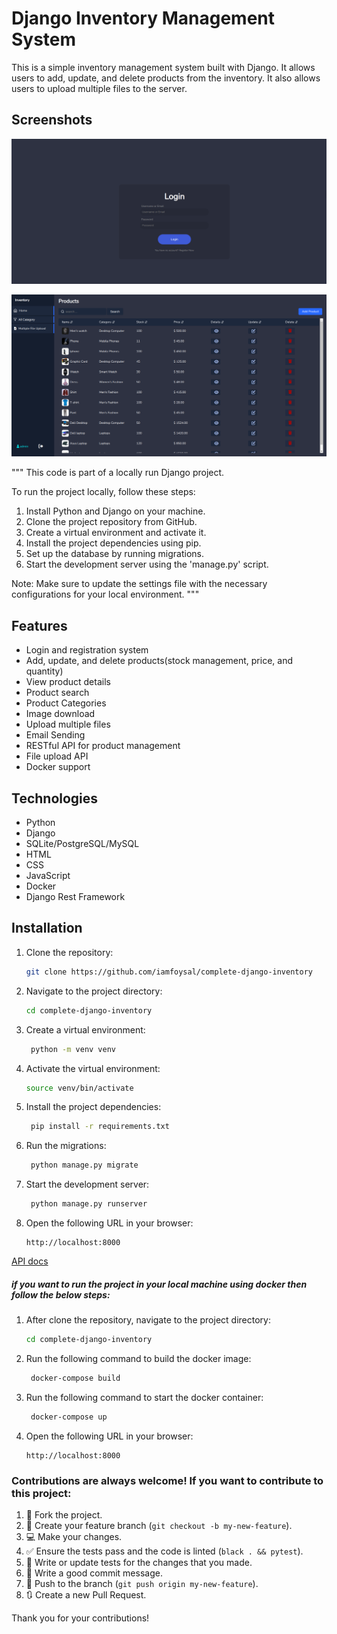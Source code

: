 # Django Inventory Management System


This is a simple inventory management system built with Django. It allows users to add, update, and delete products from the inventory. It also allows users to upload multiple files to the server.

## Screenshots
![Login page](/site-image/Sign-In.png)

![Product page](/site-image/Inventory-Management.png)


"""
This code is part of a locally run Django project.

To run the project locally, follow these steps:

1. Install Python and Django on your machine.
2. Clone the project repository from GitHub.
3. Create a virtual environment and activate it.
4. Install the project dependencies using pip.
5. Set up the database by running migrations.
6. Start the development server using the 'manage.py' script.


Note: Make sure to update the settings file with the necessary configurations for your local environment.
"""


## Features

- Login and registration system
- Add, update, and delete products(stock management, price, and quantity)
- View product details
- Product search
- Product Categories
- Image download
- Upload multiple files
- Email Sending
- RESTful API for product management
- File upload API
- Docker support


## Technologies
- Python
- Django
- SQLite/PostgreSQL/MySQL
- HTML
- CSS
- JavaScript
- Docker
- Django Rest Framework



## Installation

1. Clone the repository:

   ```bash
   git clone https://github.com/iamfoysal/complete-django-inventory
    ```
2. Navigate to the project directory:

   ```bash
   cd complete-django-inventory
   ```
3. Create a virtual environment:

   ```bash
    python -m venv venv
    ```
4. Activate the virtual environment:

   ```bash
   source venv/bin/activate
   ```
5. Install the project dependencies:

   ```bash
    pip install -r requirements.txt
    ```
6. Run the migrations:

   ```bash
    python manage.py migrate
    ```
7. Start the development server:

   ```bash
    python manage.py runserver
    ```
8. Open the following URL in your browser:

   ```
   http://localhost:8000
   ```

[API docs](/API_INFO.MD)


##### if you want to run the project in your local machine using docker then follow the below steps:

1. After clone the repository, navigate to the project directory:

   ```bash
   cd complete-django-inventory
   ```
2. Run the following command to build the docker image:

   ```bash
    docker-compose build
    ```

3. Run the following command to start the docker container:

   ```bash
    docker-compose up
    ```

4. Open the following URL in your browser:

   ```
   http://localhost:8000
   ```



### Contributions are always welcome! If you want to contribute to this project:

1. 🍴 Fork the project.
2. 🔨 Create your feature branch (`git checkout -b my-new-feature`).
3. 💻 Make your changes.
4. ✅ Ensure the tests pass and the code is linted (`black . && pytest`).
5. 📝 Write or update tests for the changes that you made.
6. 📝 Write a good commit message.
7. 🌟 Push to the branch (`git push origin my-new-feature`).
8. 🔃 Create a new Pull Request.

Thank you for your contributions!


